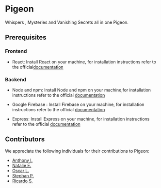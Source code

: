 # Pigeon 

Whispers , Mysteries and Vanishing Secrets all in one Pigeon.
## Prerequisites 

### Frontend 
- React: Install React on your machine, for installation instructions refer to the official[documentation](https://reactjs.org/docs/getting-started.html) 

### Backend 
- Node and npm: Install Node and npm on your machine,for installation instructions refer to the official [documentation](https://nodejs.org/en/download/)

- Google Firebase : Install Firebase on your machine, for installation instructions refer to the official [documentation](https://firebase.google.com/docs/web/setup) 

- Express: Install Express on your machine, for installation instructions refer to the official [documentation](https://expressjs.com/en/starter/installing.html) 


## Contributors 
We appreciate the following individuals for their contributions to Pigeon:

- [Anthony I.](https://github.com/aginiguez)
- [Natalie E.](https://github.com/Natalievo1)
- [Oscar L.](https://github.com/LopEm15) 
- [Stephan P.](https://github.com/pak-s) 
- [Ricardo S.](https://github.com/)